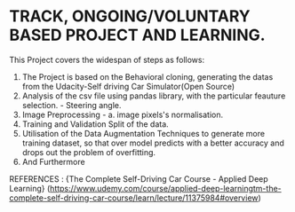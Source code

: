 # TRACK, ONGOING/VOLUNTARY BASED PROJECT AND LEARNING.

This Project covers the widespan of steps as follows:

1. The Project is based on the Behavioral cloning, generating the datas from the Udacity-Self driving Car Simulator(Open Source)
2. Analysis of the csv file using pandas library, with the particular feauture selection. - Steering angle.
3. Image Preprocessing - a. image pixels's normalisation.
4. Training and Validation Split of the data.
5. Utilisation of the Data Augmentation Techniques to generate more training dataset, so that over model predicts with a better accuracy and drops out the problem of overfitting.
6. And Furthermore

REFERENCES : {The Complete Self-Driving Car Course - Applied Deep Learning} 
(https://www.udemy.com/course/applied-deep-learningtm-the-complete-self-driving-car-course/learn/lecture/11375984#overview)
